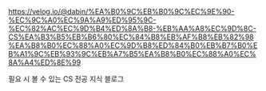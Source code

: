 https://velog.io/@dabin/%EA%B0%9C%EB%B0%9C%EC%9E%90-%EC%9C%A0%EC%9A%A9%ED%95%9C-%EC%82%AC%EC%9D%B4%ED%8A%B8-%EB%AA%A8%EC%9D%8C-CS%EA%B3%B5%EB%B6%80%EC%84%B8%EB%AF%B8%EB%82%98%EA%B8%B0%EC%88%A0%EC%9D%B8%ED%84%B0%EB%B7%B0%EB%A1%9C%EB%93%9C%EB%A7%B5%EA%B8%B0%EC%88%A0%EC%8A%A4%ED%8E%99

필요 시 볼 수 있는 CS 전공 지식 블로그
